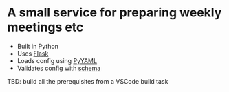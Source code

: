 # A small service for preparing weekly meetings etc
- Built in Python
- Uses [Flask](https://pypi.org/project/Flask/)
- Loads config using [PyYAML](https://pypi.org/project/PyYAML/)
- Validates config with [schema](https://pypi.org/project/schema/)

TBD: build all the prerequisites from a VSCode build task